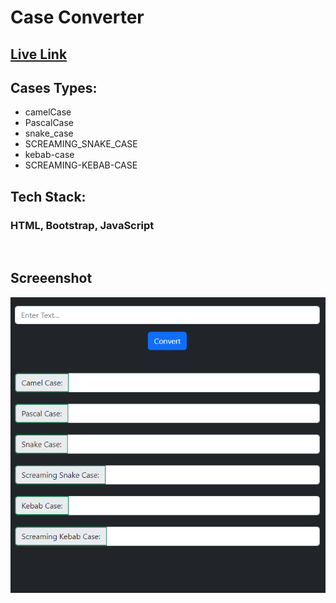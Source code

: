 # Case Converter 

## [Live Link](http://case-converter-indol.vercel.app/)


## Cases Types:
- camelCase
- PascalCase
- snake_case
- SCREAMING_SNAKE_CASE
- kebab-case
- SCREAMING-KEBAB-CASE

## Tech Stack:

### HTML, Bootstrap, JavaScript

<br>


## Screeenshot

![screenshot](./Screenshot.png)

